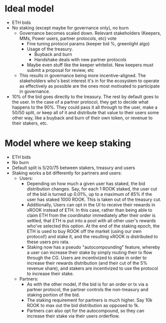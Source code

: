 # Ideal model

- ETH bids
- No staking (except maybe for governance only), no burn
  - Governance becomes scaled down. Relevant stakeholders (Keepers, MMs, Power users, partner protocols, etc) vote
    - Fine tuning protocol params (keeper bid %, greenlight algo)
    - Usage of the treasury.
      - Buyback and burn
      - Handshake deals with new partner protocols
    - Maybe even stuff like the keeper whitelist. New keepers must submit a proposal for review, etc
  - This results in governance being more incentive-aligned. The stakeholders who's best interest it's in for the ecosystem to operate as effectively as possible are the ones most motivated to participate in governance.
- 10% of the bid goes directly to the treasury. The rest by default goes to the user. In the case of a partner protocol, they get to decide what happens to the 90%. They could pass it all through to the user, make a 50/50 split, or keep all of it and distribute that value to their users some other way, like a buyback and burn of their own token, or revenue to their stakers, etc.

# Model where we keep staking

- ETH bids
- No burn
- Default split is 5/20/75 between stakers, treasury and users
- Staking works a bit differently for partners and users:
  - Users:
    - Depending on how much a given user has staked, the bid distribution changes. Say, for each 1 ROOK staked, the user cut of the bid is turned up 0.01%, up to a maximum of 85% if the user has staked 1000 ROOK. This is taken out of the treasury cut.
    - Additionally, Users can opt in the UI to receive their rewards in xROOK instead of ETH. In this case, rather than being able to claim ETH from the coordinator immediately after their order is settled, that ETH is put into a pool with all other user's rewards who've selected this option. At the end of the staking epoch, the ETH is used to buy ROOK off the market (using our own protocol!) and stake it, and the resulting xROOK is distributed to these users pro rata.
    - Staking now has a pseudo "autocompounding" feature, whereby a user can increase their stake by simply routing their tx flow through the CG. Users are incentivized to stake in order to increase their rewards distribution (and their cut of the 5% revenue share), and stakers are incentivized to use the protocol to increase their stake.
  - Partners:
    - As with the other model, if the bid is for an order or tx via a partner protocol, the partner controls the non-treasury and staking portion of the bid.
    - The staking requirement for partners is much higher. Say 10k ROOK to max out the bid distribution as opposed to 1k.
    - Partners can also opt for the autocompound, so they can increase their stake via their users orderflow.
